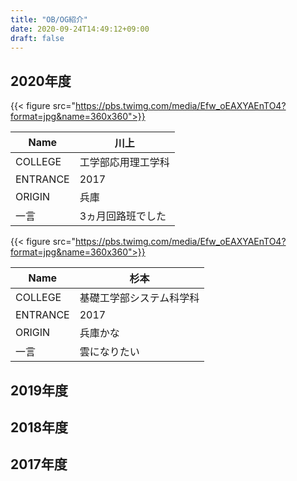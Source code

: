 ```yaml
---
title: "OB/OG紹介"
date: 2020-09-24T14:49:12+09:00
draft: false
---
```


## 2020年度

{{< figure src="https://pbs.twimg.com/media/Efw_oEAXYAEnTO4?format=jpg&name=360x360">}}

| Name     | 川上               |
| -------- | ------------------ |
| COLLEGE  | 工学部応用理工学科 |
| ENTRANCE | 2017               |
| ORIGIN   | 兵庫               |
| 一言     | 3ヵ月回路班でした  |

{{< figure src="https://pbs.twimg.com/media/Efw_oEAXYAEnTO4?format=jpg&name=360x360">}}

| Name     | 杉本                     |
| -------- | ------------------------ |
| COLLEGE  | 基礎工学部システム科学科 |
| ENTRANCE | 2017                     |
| ORIGIN   | 兵庫かな                 |
| 一言     | 雲になりたい             |

## 2019年度

## 2018年度

## 2017年度
